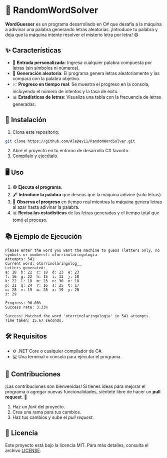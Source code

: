 # 🎯 RandomWordSolver 

**WordGuesser** es un programa desarrollado en C# que desafía a la máquina a adivinar una palabra generando letras aleatorias. ¡Introduce tu palabra y deja que la máquina intente resolver el misterio letra por letra! 😄

## ✨ Características

- 📝 **Entrada personalizada**: Ingresa cualquier palabra compuesta por letras (sin símbolos ni números).
- 🎲 **Generación aleatoria**: El programa genera letras aleatoriamente y las compara con la palabra objetivo.
- 📈 **Progreso en tiempo real**: Se muestra el progreso en la consola, incluyendo el número de intentos y la tasa de éxito.
- 📊 **Estadísticas de letras**: Visualiza una tabla con la frecuencia de letras generadas.

## 🚀 Instalación

1. Clona este repositorio:

```bash
git clone https://github.com/AleDev11/RandomWordSolver.git
```

2. Abre el proyecto en tu entorno de desarrollo C# favorito.
3. Compílalo y ejecútalo.

## 🖥️ Uso

1. 🟢 **Ejecuta el programa**.
2. 🖋️ **Introduce la palabra** que deseas que la máquina adivine (solo letras).
3. 🔄 **Observa el progreso** en tiempo real mientras la máquina genera letras al azar hasta adivinar la palabra.
4. 📊 **Revisa las estadísticas** de las letras generadas y el tiempo total que tomó el proceso.

## 📚 Ejemplo de Ejecución

```plaintext
Please enter the word you want the machine to guess (letters only, no symbols or numbers): otorrinolaringologia
Attempts: 541
Current word: otorrinolaringolog__
Letters generated:
a: 18  b: 22  c: 18  d: 23  e: 23  
f: 16  g: 22  h: 15  i: 13  j: 18  
k: 22  l: 18  m: 23  n: 30  o: 18  
p: 21  q: 24  r: 16  s: 25  t: 17  
u: 28  v: 19  w: 20  x: 19  y: 20  
z: 29  

Progress: 90.00%
Success rate: 3.33%

Success! Matched the word 'otorrinolaringologia' in 541 attempts.
Time taken: 15.67 seconds.
```

## 🛠️ Requisitos

- ⚙️ .NET Core o cualquier compilador de C#.
- 💻 Una terminal o consola para ejecutar el programa.

## 🤝 Contribuciones

¡Las contribuciones son bienvenidas! Si tienes ideas para mejorar el programa o agregar nuevas funcionalidades, siéntete libre de hacer un **pull request**. 🙌

1. Haz un _fork_ del proyecto.
2. Crea una rama para tus cambios.
3. Haz tus cambios y sube el _pull request_.

## 📄 Licencia

Este proyecto está bajo la licencia MIT. Para más detalles, consulta el archivo [LICENSE](LICENSE).
